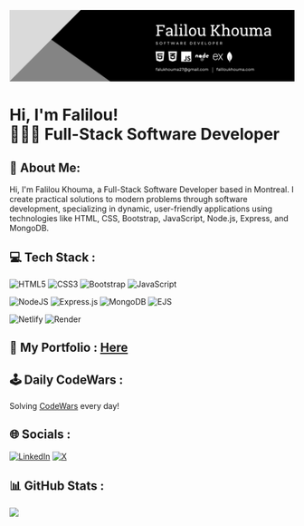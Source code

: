 ![Profile Banner](https://github.com/227Faddi/227Faddi/blob/main/banner.png)

# Hi, I'm Falilou! <br/> 🧑🏿‍💻 Full-Stack Software Developer

## 💫 About Me:
Hi, I'm Falilou Khouma, a Full-Stack Software Developer based in Montreal. I create practical solutions to modern problems through software development, specializing in dynamic, user-friendly applications using technologies like HTML, CSS, Bootstrap, JavaScript, Node.js, Express, and MongoDB.

## 💻 Tech Stack :
![HTML5](https://img.shields.io/badge/html5-%23E34F26.svg?style=for-the-badge&logo=html5&logoColor=white) ![CSS3](https://img.shields.io/badge/css3-%231572B6.svg?style=for-the-badge&logo=css3&logoColor=white) ![Bootstrap](https://img.shields.io/badge/bootstrap-%238511FA.svg?style=for-the-badge&logo=bootstrap&logoColor=white) ![JavaScript](https://img.shields.io/badge/javascript-%23323330.svg?style=for-the-badge&logo=javascript&logoColor=%23F7DF1E)

![NodeJS](https://img.shields.io/badge/node.js-6DA55F?style=for-the-badge&logo=node.js&logoColor=white)  ![Express.js](https://img.shields.io/badge/express.js-%23404d59.svg?style=for-the-badge&logo=express&logoColor=%2361DAFB) ![MongoDB](https://img.shields.io/badge/MongoDB-%234ea94b.svg?style=for-the-badge&logo=mongodb&logoColor=white) ![EJS](https://img.shields.io/badge/ejs-%46E3B7.svg?style=for-the-badge&logo=render&logoColor=white)

![Netlify](https://img.shields.io/badge/netlify-%23000000.svg?style=for-the-badge&logo=netlify&logoColor=#00C7B7) ![Render](https://img.shields.io/badge/Render-%46E3B7.svg?style=for-the-badge&logo=render&logoColor=white)

## 👤 My Portfolio : [Here](https://faliloukhouma.com)

## 🕹️ Daily CodeWars :
Solving [CodeWars](https://github.com/227Faddi/CodeWars) every day!

## 🌐 Socials :
[![LinkedIn](https://img.shields.io/badge/LinkedIn-%230077B5.svg?logo=linkedin&logoColor=white)](https://www.linkedin.com/in/serigne-khouma)
[![X](https://img.shields.io/badge/X-black.svg?logo=X&logoColor=white)](https://x.com/khoumaDev)

## 📊 GitHub Stats :
![](https://github-readme-streak-stats.herokuapp.com/?user=227Faddi&theme=dark&hide_border=false)<br/>
